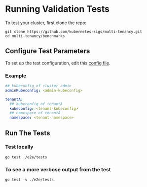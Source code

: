# Running Validation Tests


To test your cluster, first clone the repo:

```shell
git clone https://github.com/kubernetes-sigs/multi-tenancy.git
cd multi-tenancy/benchmarks
```

## Configure Test Parameters
To set up the test configuration, edit this [config file](../config.yaml). 

### Example

````yaml
## kubeconfig of cluster admin
adminKubeconfig: <admin-kubeconfig>

tenantA:
  ## kubeconfig of tenantA
  kubeconfig: <tenant-kubeconfig>
  ## namespace of tenantA
  namespace: <tenant-namespace>
````

## Run The Tests

### Test locally

```shell
go test ./e2e/tests
```

### To see a more verbose output from the test

```shell
go test -v ./e2e/tests
```
